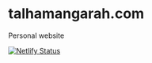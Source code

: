 # talhamangarah.com
Personal website

[![Netlify Status](https://api.netlify.com/api/v1/badges/65842027-e04a-47a4-9c5c-38110ba88706/deploy-status)](https://app.netlify.com/sites/talhamangarah/deploys)
